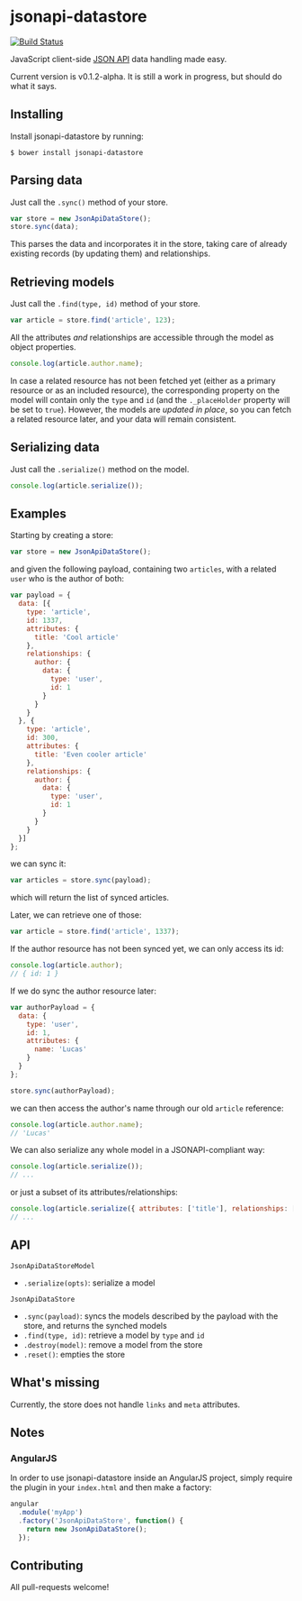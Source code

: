 # jsonapi-datastore
[![Build Status](https://travis-ci.org/beauby/jsonapi-datastore.svg)](https://travis-ci.org/beauby/jsonapi-datastore)

JavaScript client-side [JSON API](http://jsonapi.org) data handling made easy.

Current version is v0.1.2-alpha. It is still a work in progress, but should do what it says.

## Installing

Install jsonapi-datastore by running:
```
$ bower install jsonapi-datastore
```

## Parsing data

Just call the `.sync()` method of your store.
```javascript
var store = new JsonApiDataStore();
store.sync(data);
```
This parses the data and incorporates it in the store, taking care of already existing records (by updating them) and relationships.

## Retrieving models

Just call the `.find(type, id)` method of your store.
```javascript
var article = store.find('article', 123);
```
All the attributes *and* relationships are accessible through the model as object properties.
```javascript
console.log(article.author.name);
```
In case a related resource has not been fetched yet (either as a primary resource or as an included resource), the corresponding property on the model will contain only the `type` and `id` (and the `._placeHolder` property will be set to `true`). However, the models are *updated in place*, so you can fetch a related resource later, and your data will remain consistent.

## Serializing data

Just call the `.serialize()` method on the model.
```javascript
console.log(article.serialize());
```

## Examples

Starting by creating a store:
```javascript
var store = new JsonApiDataStore();
```
and given the following payload, containing two `articles`, with a related `user` who is the author of both:
```javascript
var payload = {
  data: [{
    type: 'article',
    id: 1337,
    attributes: {
      title: 'Cool article'
    },
    relationships: {
      author: {
        data: {
          type: 'user',
          id: 1
        }
      }
    }
  }, {
    type: 'article',
    id: 300,
    attributes: {
      title: 'Even cooler article'
    },
    relationships: {
      author: {
        data: {
          type: 'user',
          id: 1
        }
      }
    }
  }]
};
```
we can sync it:
```javascript
var articles = store.sync(payload);
```
which will return the list of synced articles.

Later, we can retrieve one of those:
```javascript
var article = store.find('article', 1337);
```
If the author resource has not been synced yet, we can only access its id:
```javascript
console.log(article.author);
// { id: 1 }
```
If we do sync the author resource later:
```javascript
var authorPayload = {
  data: {
    type: 'user',
    id: 1,
    attributes: {
      name: 'Lucas'
    }
  }
};

store.sync(authorPayload);
```
we can then access the author's name through our old `article` reference:
```javascript
console.log(article.author.name);
// 'Lucas'
```
We can also serialize any whole model in a JSONAPI-compliant way:
```javascript
console.log(article.serialize());
// ...
```
or just a subset of its attributes/relationships:
```javascript
console.log(article.serialize({ attributes: ['title'], relationships: []}));
// ...
```

## API

`JsonApiDataStoreModel`
- `.serialize(opts)`: serialize a model

`JsonApiDataStore`
- `.sync(payload)`: syncs the models described by the payload with the store, and returns the synched models
- `.find(type, id)`: retrieve a model by `type` and `id`
- `.destroy(model)`: remove a model from the store
- `.reset()`: empties the store

## What's missing

Currently, the store does not handle `links` and `meta` attributes.

## Notes

### AngularJS

In order to use jsonapi-datastore inside an AngularJS project, simply require the plugin in your `index.html` and then make a factory:
```javascript
angular
  .module('myApp')
  .factory('JsonApiDataStore', function() {
    return new JsonApiDataStore();
  });
```

## Contributing

All pull-requests welcome!
